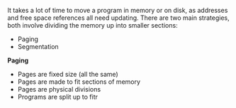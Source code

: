 It takes a lot of time to move a program in memory or on disk, as addresses and free space references all need updating.
There are two main strategies, both involve dividing the memory up into smaller sections:
- Paging
- Segmentation

**Paging**
- Pages are fixed size (all the same)
- Pages are made to fit sections of memory
- Pages are physical divisions
- Programs are split up to fitr 